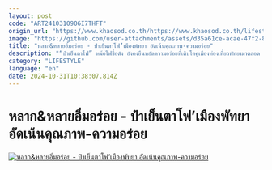 ```yaml
---
layout: post
code: "ART2410310906I7THFT"
origin_url: "https://www.khaosod.co.th/https://www.khaosod.co.th/lifestyle/news_9482575"
image: "https://github.com/user-attachments/assets/d35a61ce-acae-47f2-8108-0a7e0d917255"
title: "หลาก&หลายอิ่มอร่อย - ป๋าเย็นตาโฟ’เมืองพัทยา อัดเน้นคุณภาพ-ความอร่อย"
description: "“ป๋าเย็นตาโฟ” หม้อไฟชื่อดัง ยังคงยืนหยัดความอร่อยที่เติบโตคู่เมืองท่องเที่ยวพัทยามาตลอด 7 ปี กับเมนูหม้อไฟราคาหลักร้อยเครื่องแน่นเต็มหม้อไฟ ลูกชิ้นปลา"
category: "LIFESTYLE"
language: "en"
date: 2024-10-31T10:38:07.814Z
---
```


# หลาก&หลายอิ่มอร่อย - ป๋าเย็นตาโฟ’เมืองพัทยา อัดเน้นคุณภาพ-ความอร่อย

[![หลาก&หลายอิ่มอร่อย - ป๋าเย็นตาโฟ’เมืองพัทยา อัดเน้นคุณภาพ-ความอร่อย](https://www.khaosod.co.th/wpapp/uploads/2024/10/ปกอิ่มอร่อย.jpg "หลาก&หลายอิ่มอร่อย - ป๋าเย็นตาโฟ’เมืองพัทยา อัดเน้นคุณภาพ-ความอร่อย")](https://www.khaosod.co.th/wpapp/uploads/2024/10/ปกอิ่มอร่อย.jpg)